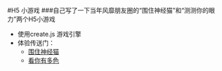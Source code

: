#H5 小游戏
###自己写了一下当年风靡朋友圈的“围住神经猫”和“测测你的眼力”两个H5小游戏
 * 使用create.js 游戏引擎
 * 体验传送门：
   * [围住神经猫](www.yueliangquan.com/madcat)
   * [看你有多色](www.yueliangquan.com/eyepower)
